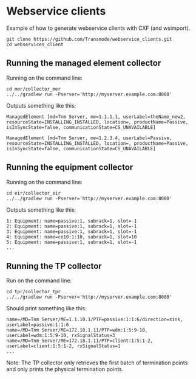 Webservice clients
==================

Example of how to generate webservice clients with CXF (and wsimport).

    git clone https://github.com/Transmode/webservice_clients.git
    cd webservices_client

Running the managed element collector
-------------------------------------

Running on the command line:

    cd mer/collector_mer   
    ../../gradlew run -Pserver='http://myserver.example.com:8080'

Outputs something like this:

    ManagedElement [md=Tnm Server, me=1.1.1.1, userLabel=theName_new2, resourceState=INSTALLING_INSTALLED, location=, productName=Passive, isInSyncState=false, communicationState=CS_UNAVAILABLE]

    ManagedElement [md=Tnm Server, me=1.2.3.4, userLabel=Passive, resourceState=INSTALLING_INSTALLED, location=, productName=Passive, isInSyncState=false, communicationState=CS_UNAVAILABLE]
    
Running the equipment collector
-------------------------------

Running on the command line:

    cd eir/collector_eir   
    ../../gradlew run -Pserver='http://myserver.example.com:8080'

Outputs something like this:

    1: Equipment: name=passive:1, subrack=1, slot=-1
    2: Equipment: name=passive:1, subrack=1, slot=-1
    3: Equipment: name=passive:1, subrack=1, slot=-1
    4: Equipment: name=co10:1:10, subrack=1, slot=10
    5: Equipment: name=passive:1, subrack=1, slot=-1
    ...

Running the TP collector
------------------------

Run on the command line: 

    cd tpr/collector_tpr
    ../../gradlew run -Pserver='http://myserver.example.com:8080'
    
Should print something like this:

    name=/MD=Tnm Server/ME=1.1.10.1/PTP=passive:1:1:6/direction=sink, userLabel=passive:1:1:6
    name=/MD=Tnm Server/ME=172.18.1.11/PTP=wdm:1:5:9-10, userLabel=wdm:1:5:9-10, rxSignalStatus=3
    name=/MD=Tnm Server/ME=172.18.1.11/PTP=client:1:5:1-2, userLabel=client:1:5:1-2, rxSignalStatus=1
    ...
    
Note: The TP collector only retrieves the first batch of termination points and
only prints the physical termination points.




